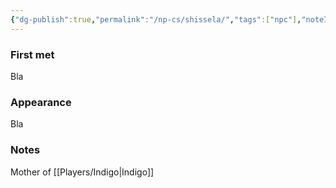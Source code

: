 ```yaml
---
{"dg-publish":true,"permalink":"/np-cs/shissela/","tags":["npc"],"noteIcon":"npc"}
---
```


### First met
Bla
### Appearance
Bla
### Notes
Mother of [[Players/Indigo\|Indigo]]